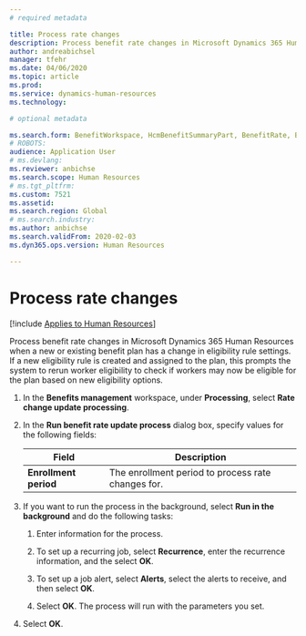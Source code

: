 ```yaml
---
# required metadata

title: Process rate changes
description: Process benefit rate changes in Microsoft Dynamics 365 Human Resources when a new or existing benefit plan has a change in eligibility rule settings.
author: andreabichsel
manager: tfehr
ms.date: 04/06/2020
ms.topic: article
ms.prod: 
ms.service: dynamics-human-resources
ms.technology: 

# optional metadata

ms.search.form: BenefitWorkspace, HcmBenefitSummaryPart, BenefitRate, BenefitEligibilityProcessResultViewer
# ROBOTS: 
audience: Application User
# ms.devlang: 
ms.reviewer: anbichse
ms.search.scope: Human Resources
# ms.tgt_pltfrm: 
ms.custom: 7521
ms.assetid: 
ms.search.region: Global
# ms.search.industry: 
ms.author: anbichse
ms.search.validFrom: 2020-02-03
ms.dyn365.ops.version: Human Resources

---
```


# Process rate changes

[!include [Applies to Human Resources](../includes/applies-to-hr.md)]

Process benefit rate changes in Microsoft Dynamics 365 Human Resources when a new or existing benefit plan has a change in eligibility rule settings. If a new eligibility rule is created and assigned to the plan, this prompts the system to rerun worker eligibility to check if workers may now be eligible for the plan based on new eligibility options. 

1. In the **Benefits management** workspace, under **Processing**, select **Rate change update processing**.

2. In the **Run benefit rate update process** dialog box, specify values for the following fields:

   | Field | Description |
   | --- | --- |
   | **Enrollment period** | The enrollment period to process rate changes for. |

3. If you want to run the process in the background, select **Run in the background** and do the following tasks:

   1. Enter information for the process.

   2. To set up a recurring job, select **Recurrence**, enter the recurrence information, and the select **OK**.

   3. To set up a job alert, select **Alerts**, select the alerts to receive, and then select **OK**.

   4. Select **OK**. The process will run with the parameters you set.

4. Select **OK**.
